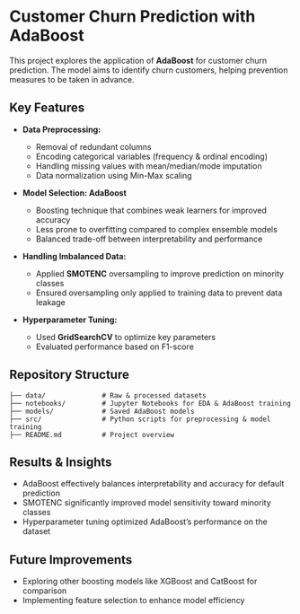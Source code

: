 # Customer Churn Prediction with AdaBoost  

This project explores the application of **AdaBoost** for customer churn prediction. The model aims to identify churn customers, helping prevention measures to be taken in advance.  

## Key Features  

- **Data Preprocessing:**  
  - Removal of redundant columns  
  - Encoding categorical variables (frequency & ordinal encoding)  
  - Handling missing values with mean/median/mode imputation  
  - Data normalization using Min-Max scaling  

- **Model Selection: AdaBoost**  
  - Boosting technique that combines weak learners for improved accuracy  
  - Less prone to overfitting compared to complex ensemble models  
  - Balanced trade-off between interpretability and performance  

- **Handling Imbalanced Data:**  
  - Applied **SMOTENC** oversampling to improve prediction on minority classes  
  - Ensured oversampling only applied to training data to prevent data leakage  

- **Hyperparameter Tuning:**  
  - Used **GridSearchCV** to optimize key parameters  
  - Evaluated performance based on F1-score  

## Repository Structure  
```
├── data/              # Raw & processed datasets  
├── notebooks/         # Jupyter Notebooks for EDA & AdaBoost training  
├── models/            # Saved AdaBoost models  
├── src/               # Python scripts for preprocessing & model training  
├── README.md          # Project overview  
```

## Results & Insights  
- AdaBoost effectively balances interpretability and accuracy for default prediction  
- SMOTENC significantly improved model sensitivity toward minority classes  
- Hyperparameter tuning optimized AdaBoost’s performance on the dataset  

## Future Improvements  
- Exploring other boosting models like XGBoost and CatBoost for comparison  
- Implementing feature selection to enhance model efficiency 

